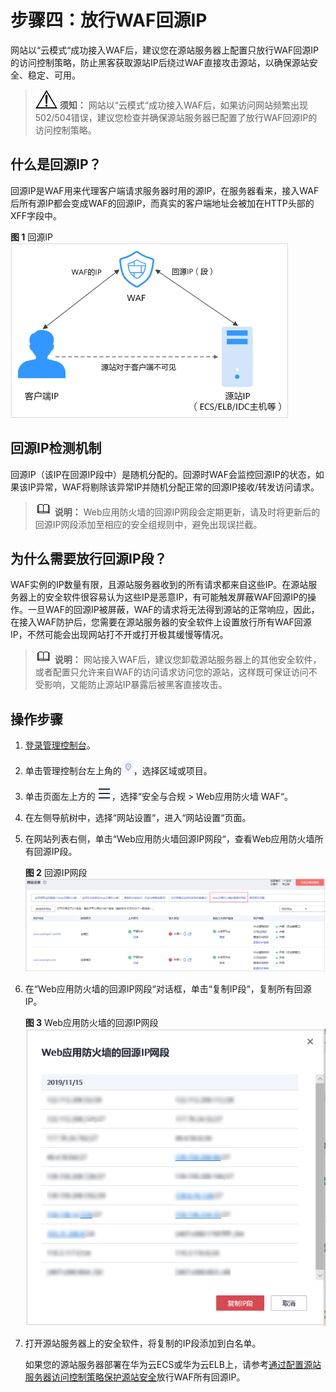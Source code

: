 # 步骤四：放行WAF回源IP<a name="waf_01_0325"></a>

网站以“云模式“成功接入WAF后，建议您在源站服务器上配置只放行WAF回源IP的访问控制策略，防止黑客获取源站IP后绕过WAF直接攻击源站，以确保源站安全、稳定、可用。

>![](public_sys-resources/icon-notice.gif) **须知：** 
>网站以“云模式“成功接入WAF后，如果访问网站频繁出现502/504错误，建议您检查并确保源站服务器已配置了放行WAF回源IP的访问控制策略。

## 什么是回源IP？<a name="zh-cn_topic_0167535083_section648732023117"></a>

回源IP是WAF用来代理客户端请求服务器时用的源IP，在服务器看来，接入WAF后所有源IP都会变成WAF的回源IP，而真实的客户端地址会被加在HTTP头部的XFF字段中。

**图 1**  回源IP<a name="zh-cn_topic_0167535083_fig10997175131411"></a>  
![](figures/回源IP.png "回源IP")

## 回源IP检测机制<a name="zh-cn_topic_0167535083_section26731431201411"></a>

回源IP（该IP在回源IP段中）是随机分配的。回源时WAF会监控回源IP的状态，如果该IP异常，WAF将剔除该异常IP并随机分配正常的回源IP接收/转发访问请求。

>![](public_sys-resources/icon-note.gif) **说明：** 
>Web应用防火墙的回源IP网段会定期更新，请及时将更新后的回源IP网段添加至相应的安全组规则中，避免出现误拦截。

## 为什么需要放行回源IP段？<a name="zh-cn_topic_0167535083_section14317120351"></a>

WAF实例的IP数量有限，且源站服务器收到的所有请求都来自这些IP。在源站服务器上的安全软件很容易认为这些IP是恶意IP，有可能触发屏蔽WAF回源IP的操作。一旦WAF的回源IP被屏蔽，WAF的请求将无法得到源站的正常响应，因此，在接入WAF防护后，您需要在源站服务器的安全软件上设置放行所有WAF回源IP，不然可能会出现网站打不开或打开极其缓慢等情况。

>![](public_sys-resources/icon-note.gif) **说明：** 
>网站接入WAF后，建议您卸载源站服务器上的其他安全软件，或者配置只允许来自WAF的访问请求访问您的源站，这样既可保证访问不受影响，又能防止源站IP暴露后被黑客直接攻击。

## 操作步骤<a name="zh-cn_topic_0167535083_section177670438578"></a>

1.  [登录管理控制台](https://console.huaweicloud.com/?locale=zh-cn)。
2.  单击管理控制台左上角的![](figures/icon-region.jpg)，选择区域或项目。
3.  单击页面左上方的![](figures/icon-Service-2.png)，选择“安全与合规  \>  Web应用防火墙 WAF“。
4.  在左侧导航树中，选择“网站设置“，进入“网站设置“页面。
5.  在网站列表右侧，单击“Web应用防火墙回源IP网段“，查看Web应用防火墙所有回源IP段。

    **图 2**  回源IP网段<a name="zh-cn_topic_0167535083_zh-cn_topic_0165951354_fig16334547135211"></a>  
    ![](figures/回源IP网段.png "回源IP网段")

6.  在“Web应用防火墙的回源IP网段“对话框，单击“复制IP段“，复制所有回源IP。

    **图 3**  Web应用防火墙的回源IP网段<a name="zh-cn_topic_0167535083_zh-cn_topic_0165951354_fig15181128185715"></a>  
    ![](figures/Web应用防火墙的回源IP网段.png "Web应用防火墙的回源IP网段")

7.  打开源站服务器上的安全软件，将复制的IP段添加到白名单。

    如果您的源站服务器部署在华为云ECS或华为云ELB上，请参考[通过配置源站服务器访问控制策略保护源站安全](https://support.huaweicloud.com/bestpractice-waf/waf_06_0013.html)放行WAF所有回源IP。


